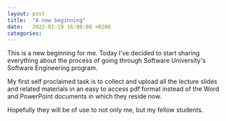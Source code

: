 ```yaml
---
layout: post
title:  "A new beginning"
date:   2022-01-19 16:00:00 +0200
categories: 
---
```


This is a new beginning for me. Today I've decided to start sharing everything about the process of going through Software University's Software Engineering program. 

My first self proclaimed task is to collect and upload all the lecture slides and related materials in an easy to access pdf format instead of the Word and PowerPoint documents in which they reside now. 

Hopefully they will be of use to not only me, but my fellow students.